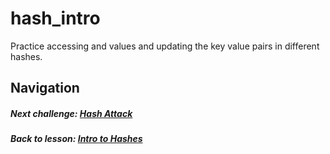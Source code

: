 # hash_intro
Practice accessing and values and updating the key value pairs in different hashes. 

## Navigation  
##### Next challenge: [Hash Attack](https://github.com/Coderdotnew/intro_web_apps_bs/tree/master/10_class/02_intro_to_hashes/code/02_hash_attack)
##### Back to lesson: [Intro to Hashes](https://github.com/Coderdotnew/intro_web_apps_bs/tree/master/10_class/02_intro_to_hashes)  